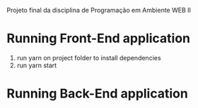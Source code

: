 Projeto final da disciplina de Programação em Ambiente WEB II

# Running Front-End application
1. run yarn on project folder to install dependencies
2. run yarn start

# Running Back-End application

